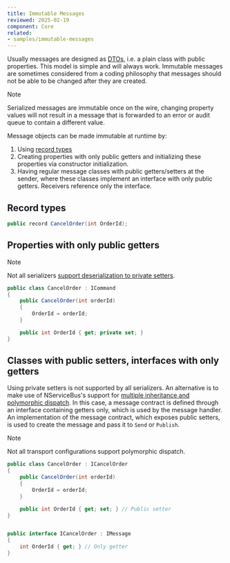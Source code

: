 ```yaml
---
title: Immutable Messages
reviewed: 2025-02-19
component: Core
related:
- samples/immutable-messages
---
```


Usually messages are designed as [DTOs](https://en.wikipedia.org/wiki/Data_transfer_object), i.e. a plain class with public properties. This model is simple and will always work. Immutable messages are sometimes considered from a coding philosophy that messages should not be able to be changed after they are created.

> [!NOTE]
> Serialized messages are immutable once on the wire, changing property values will not result in a message that is forwarded to an error or audit queue to contain a different value.

Message objects can be made immutable at runtime by:

1. Using [record types](https://learn.microsoft.com/en-us/dotnet/csharp/fundamentals/types/records)
2. Creating properties with only public getters and initializing these properties via constructor initialization.
3. Having regular message classes with public getters/setters at the sender, where these classes implement an interface with only public getters. Receivers reference only the interface.


## Record types

```c#
public record CancelOrder(int OrderId);
```

## Properties with only public getters

> [!NOTE]
> Not all serializers [support deserialization to private setters](/nservicebus/serialization/#immutable-message-types).

```c#
public class CancelOrder : ICommand
{
    public CancelOrder(int orderId)
    {
        OrderId = orderId;
    }

    public int OrderId { get; private set; }
}
```

## Classes with public setters, interfaces with only getters

Using private setters is not supported by all serializers. An alternative is to make use of NServiceBus's support for [multiple inheritance and polymorphic dispatch](/nservicebus/messaging/messages-as-interfaces.md). In this case, a message contract is defined through an interface containing getters only, which is used by the message handler. An implementation of the message contract, which exposes public setters, is used to create the message and pass it to `Send` or `Publish`.

> [!NOTE]
> Not all transport configurations support polymorphic dispatch.

```c#
public class CancelOrder : ICancelOrder
{
    public CancelOrder(int orderId)
    {
        OrderId = orderId;
    }

    public int OrderId { get; set; } // Public setter
}


public interface ICancelOrder : IMessage
{
    int OrderId { get; } // Only getter
}
```

